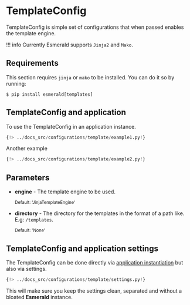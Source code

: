 # TemplateConfig

TemplateConfig is simple set of configurations that when passed enables the template engine.

!!! info
    Currently Esmerald supports `Jinja2` and `Mako`.

## Requirements

This section requires `jinja` or `mako` to be installed. You can do it so by running:

```shell
$ pip install esmerald[templates]
```

## TemplateConfig and application

To use the TemplateConfig in an application instance.

```python hl_lines="4-5 9"
{!> ../docs_src/configurations/template/example1.py!}
```

Another example

```python hl_lines="4-5 9"
{!> ../docs_src/configurations/template/example2.py!}
```

## Parameters

* **engine** - The template engine to be used.

    <sup>Default: 'JinjaTemplateEngine'</sup>

* **directory** - The directory for the templates in the format of a path like. E.g: `/templates`.

    <sup>Default: 'None'</sup>

## TemplateConfig and application settings

The TemplateConfig can be done directly via [application instantiation](#templateconfig-and-application)
but also via settings.

```python
{!> ../docs_src/configurations/template/settings.py!}
```

This will make sure you keep the settings clean, separated and without a bloated **Esmerald** instance.
